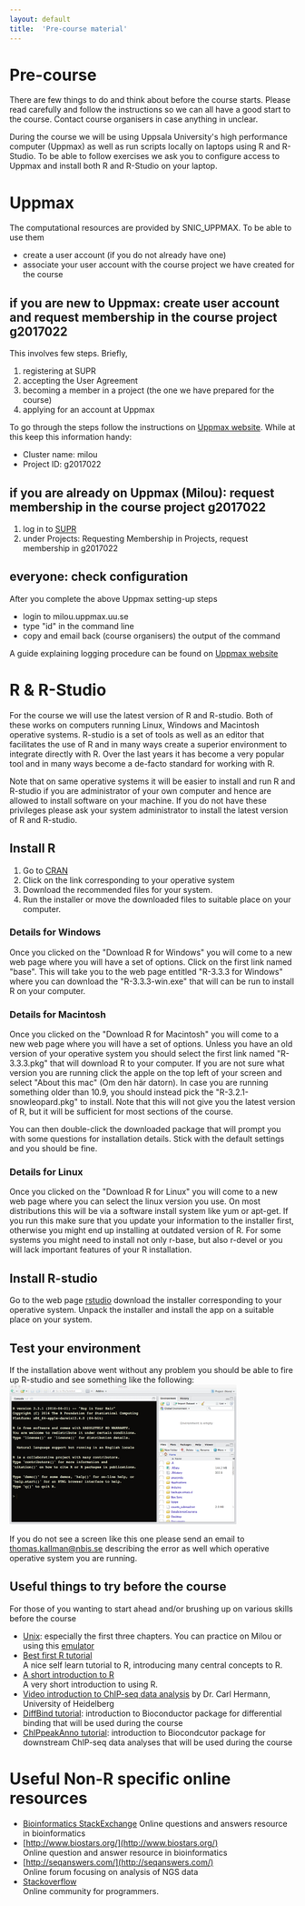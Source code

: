 ```yaml
---
layout: default
title:  'Pre-course material'
---
```


# Pre-course
There are few things to do and think about before the course starts. Please read carefully and follow the instructions so we can all have a good start to the course. Contact course organisers in case anything in unclear.

During the course we will be using Uppsala University's high performance computer (Uppmax) as well as run scripts locally on laptops using R and R-Studio. To be able to follow exercises we ask you to configure access to Uppmax and install both R and R-Studio on your laptop.

# Uppmax
The computational resources are provided by SNIC_UPPMAX. To be able to use them
- create a user account (if you do not already have one)
- associate your user account with the course project we have created for the course

## if you are new to Uppmax: create user account and request membership in the course project g2017022
This involves few steps. Briefly,

1. registering at SUPR
2. accepting the User Agreement
3. becoming a member in a project (the one we have prepared for the course)
4. applying for an account at Uppmax

To go through the steps follow the instructions on [Uppmax website](http://www.uppmax.uu.se/support/getting-started/applying-for-a-user-account/). While at this keep this information handy:
- Cluster name: milou
- Project ID: g2017022

## if you are already on Uppmax (Milou): request membership in the course project g2017022
1. log in to [SUPR](https://supr.snic.se)
2. under Projects: Requesting Membership in Projects, request membership in g2017022

## everyone: check configuration
After you complete the above Uppmax setting-up steps
- login to milou.uppmax.uu.se
- type "id" in the command line
- copy and email back (course organisers) the output of the command

A guide explaining logging procedure can be found on [Uppmax website](http://www.uppmax.uu.se/support/user-guides/guide--first-login-to-uppmax/)


# R & R-Studio

For the course we will use the latest version of R and R-studio. Both
of these works on computers running Linux, Windows and Macintosh
operative systems. R-studio is a set of tools as well as an editor
that facilitates the use of R and in many ways create a superior
environment to integrate directly with R. Over the last years it has
become a very popular tool and in many ways become a de-facto standard
for working with R.

Note that on same operative systems it will be easier to install and
run R and R-studio if you are administrator of your own computer and
hence are allowed to install software on your machine. If you do not
have these privileges please ask your system administrator to install
the latest version of R and R-studio.

## Install R

1.  Go to [CRAN](https://cran.rstudio.com)
2.  Click on the link corresponding to your operative system
3.  Download the recommended files for your system.
4.  Run the installer or move the downloaded files to suitable place on
    your computer.

### Details for Windows

Once you clicked on the "Download R for Windows" you will come to a
new web page where you will have a set of options. Click on the first
link named "base". This will take you to the web page entitled "R-3.3.3
for Windows" where you can download the "R-3.3.3-win.exe"
that will can be run to install R on your computer.

### Details for Macintosh

Once you clicked on the "Download R for Macintosh" you will come to a
new web page where you will have a set of options. Unless you have an
old version of your operative system you should select the first link
named "R-3.3.3.pkg" that will download R to your computer. If you are
not sure what version you are running click the apple on the top left
of your screen and select "About this mac" (Om den här datorn). In
case you are running something older than 10.9, you should instead
pick the "R-3.2.1-snowleopard.pkg" to install. Note that this will not
give you the latest version of R, but it will be sufficient for most
sections of the course.

You can then double-click the downloaded package that will prompt you
with some questions for installation details. Stick with the default
settings and you should be fine.

### Details for Linux

Once you clicked on the "Download R for Linux" you will come to a
new web page where you can select the linux version you use. On most
distributions this will be via a software install system like yum or
apt-get. If you run this make sure that you update your information to
the installer first, otherwise you might end up installing at outdated
version of R. For some systems you might need to install not only
r-base, but also r-devel or you will lack important features of your R
installation.

## Install R-studio

Go to the
web page [rstudio](https://www.rstudio.com/products/rstudio/download/)
download the installer corresponding to your operative system. Unpack
the installer and install the app on a suitable place on your system.

## Test your environment

If the installation above went without any problem you should be able
to fire up R-studio and see something like the following:
<img src="files/R-studio.png" style="width:400px;" />

If you do not see a screen like this one please send an email to
thomas.kallman@nbis.se describing the error as well which operative operative
system you are running.


## Useful things to try before the course
For those of you wanting to start ahead and/or brushing up on various skills before the course

- [Unix](http://www.ee.surrey.ac.uk/Teaching/Unix/): especially the first three chapters. You can practice on Milou or using this [emulator](http://uppnex.se/emu/)
- [Best first R tutorial](https://www.nceas.ucsb.edu/files/scicomp/Dloads/RProgramming/BestFirstRTutorial.pdf)  
  A nice self learn tutorial to R, introducing many central concepts to R.
- [A short introduction to R](https://cran.r-project.org/doc/contrib/Torfs+Brauer-Short-R-Intro.pdf)  
  A very short introduction to using R.
- [Video introduction to ChIP-seq data analysis](https://www.youtube.com/watch?v=zwuUveGgmS0) by Dr. Carl Hermann, University of Heidelberg
- [DiffBind tutorial](https://bioconductor.org/packages/release/bioc/vignettes/DiffBind/inst/doc/DiffBind.pdf): introduction to Bioconductor package for differential binding that will be used during the course
- [ChIPpeakAnno tutorial](http://bioconductor.org/packages/release/bioc/vignettes/ChIPpeakAnno/inst/doc/pipeline.html): introduction to Biocondcutor package for downstream ChIP-seq data analyses that will be used during the course



# Useful Non-R specific online resources

- [Bioinformatics StackExchange](https://bioinformatics.stackexchange.com)
  Online questions and answers resource in bioinformatics
- [http://www.biostars.org/](http://www.biostars.org/)  
  Online question and answer resource in bioinformatics
- [http://seqanswers.com/](http://seqanswers.com/)  
  Online forum focusing on analysis of NGS data
- [Stackoverflow](http://stackoverflow.com)  
  Online community for programmers.
